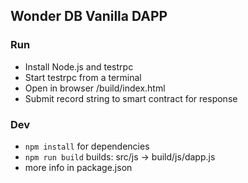 ## Wonder DB Vanilla DAPP

### Run
+ Install Node.js and testrpc
+ Start testrpc from a terminal
+ Open in browser /build/index.html
+ Submit record string to smart contract for response

### Dev
+ `npm install` for dependencies
+ `npm run build`  builds: src/js -> build/js/dapp.js
+ more info in package.json
